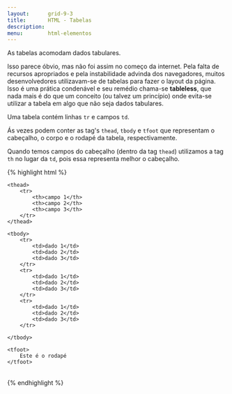 ```yaml
---
layout:      grid-9-3
title:       HTML - Tabelas 
description:
menu:        html-elementos  
---
```



As tabelas acomodam dados tabulares.

Isso parece óbvio, mas não foi assim no começo da internet. Pela falta de recursos apropriados e pela instabilidade 
advinda dos navegadores, muitos desenvolvedores utilizavam-se de tabelas para fazer o layout da página. Isso é uma 
prática condenável e seu remédio chama-se __tableless__, que nada mais é do que um conceito (ou talvez um princípio)
onde evita-se utilizar a tabela em algo que não seja dados tabulares.

Uma tabela contém linhas `tr` e campos `td`.

Ás vezes podem conter as tag's `thead`, `tbody` e `tfoot` que representam o cabeçalho, o corpo e o rodapé da tabela,
respectivamente.

Quando temos campos do cabeçalho (dentro da tag `thead`) utilizamos a tag `th` no lugar da `td`, pois essa representa
melhor o cabeçalho.

{% highlight html %}
<table>

    <thead>
        <tr>
            <th>campo 1</th>
            <th>campo 2</th>
            <th>campo 3</th>
        </tr>
    </thead>

    <tbody>
        <tr>
            <td>dado 1</td>
            <td>dado 2</td>
            <td>dado 3</td>
        </tr>
        <tr>
            <td>dado 1</td>
            <td>dado 2</td>
            <td>dado 3</td>
        </tr>
        <tr>
            <td>dado 1</td>
            <td>dado 2</td>
            <td>dado 3</td>
        </tr>

    </tbody>

    <tfoot>
        Este é o rodapé
    </tfoot>

</table>
{% endhighlight %}